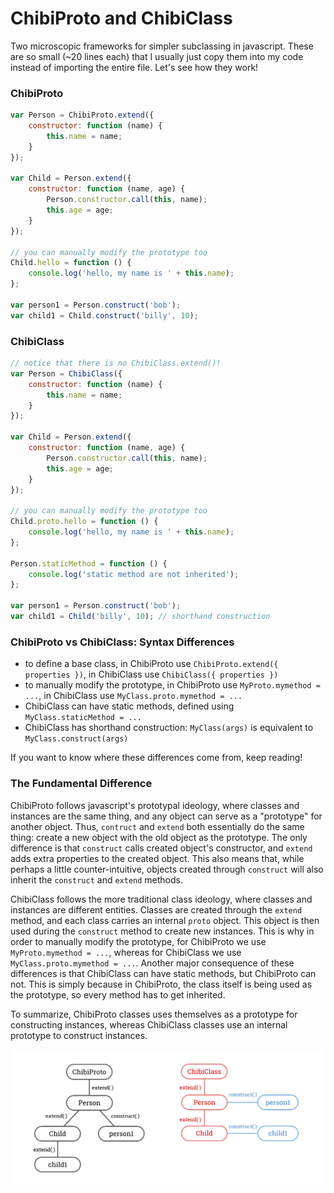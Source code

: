 ChibiProto and ChibiClass
=========================

Two microscopic frameworks for simpler subclassing in javascript. These are so small (~20 lines each) that I usually just copy them into my code instead of importing the entire file. Let's see how they work!

### ChibiProto

```js
var Person = ChibiProto.extend({
	constructor: function (name) {
		this.name = name;
	}
});

var Child = Person.extend({
	constructor: function (name, age) {
		Person.constructor.call(this, name);
		this.age = age;
	}
});

// you can manually modify the prototype too
Child.hello = function () {
	console.log('hello, my name is ' + this.name);
};

var person1 = Person.construct('bob');
var child1 = Child.construct('billy', 10);
```

### ChibiClass

```js
// notice that there is no ChibiClass.extend()!
var Person = ChibiClass({
	constructor: function (name) {
		this.name = name;
	}
});

var Child = Person.extend({
	constructor: function (name, age) {
		Person.constructor.call(this, name);
		this.age = age;
	}
});

// you can manually modify the prototype too
Child.proto.hello = function () {
	console.log('hello, my name is ' + this.name);
};

Person.staticMethod = function () {
	console.log('static method are not inherited');
};

var person1 = Person.construct('bob');
var child1 = Child('billy', 10); // shorthand construction
```

### ChibiProto vs ChibiClass: Syntax Differences

* to define a base class, in ChibiProto use `ChibiProto.extend({ properties })`, in ChibiClass use `ChibiClass({ properties })`
* to manually modify the prototype, in ChibiProto use `MyProto.mymethod = ...`, in ChibiClass use `MyClass.proto.mymethod = ...`
* ChibiClass can have static methods, defined using `MyClass.staticMethod = ...`
* ChibiClass has shorthand construction: `MyClass(args)` is equivalent to `MyClass.construct(args)`

If you want to know where these differences come from, keep reading!

### The Fundamental Difference

ChibiProto follows javascript's prototypal ideology, where classes and instances are the same thing, and any object can serve as a "prototype" for another object. Thus, `contruct` and `extend` both essentially do the same thing: create a new object with the old object as the prototype. The only difference is that `construct` calls created object's constructor, and `extend` adds extra properties to the created object. This also means that, while perhaps a little counter-intuitive, objects created through `construct` will also inherit the `construct` and `extend` methods.

ChibiClass follows the more traditional class ideology, where classes and instances are different entities. Classes are created through the `extend` method, and each class carries an internal `proto` object. This object is then used during the `construct` method to create new instances. This is why in order to manually modify the prototype, for ChibiProto we use `MyProto.mymethod = ...`, whereas for ChibiClass we use `MyClass.proto.mymethod = ...`. Another major consequence of these differences is that ChibiClass can have static methods, but ChibiProto can not. This is simply because in ChibiProto, the class itself is being used as the prototype, so every method has to get inherited.

To summarize, ChibiProto classes uses themselves as a prototype for constructing instances, whereas ChibiClass classes use an internal prototype to construct instances.

![diagrams](diagrams.png)
